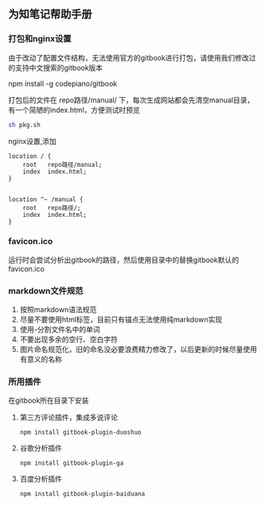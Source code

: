 ## 为知笔记帮助手册

### 打包和nginx设置

由于改动了配置文件结构，无法使用官方的gitbook进行打包，请使用我们修改过的支持中文搜索的gitbook版本

npm install -g codepiano/gitbook

打包后的文件在 repo路径/manual/ 下，每次生成网站都会先清空manual目录，有一个简陋的index.html，方便测试时预览

```bash
sh pkg.sh
```

nginx设置,添加

```
location / {
    root   repo路径/manual;
    index  index.html;
}


location ^~ /manual {
    root   repo路径/;
    index  index.html;
}

```
### favicon.ico

运行时会尝试分析出gitbook的路径，然后使用目录中的替换gitbook默认的favicon.ico

### markdown文件规范

1. 按照markdown语法规范
1. 尽量不要使用html标签，目前只有锚点无法使用纯markdown实现
1. 使用-分割文件名中的单词
1. 不要出现多余的空行、空白字符
1. 图片命名规范化，旧的命名没必要浪费精力修改了，以后更新的时候尽量使用有意义的名称

### 所用插件

在gitbook所在目录下安装

1. 第三方评论插件，集成多说评论
    ```shell
    npm install gitbook-plugin-duoshuo
    ```

1. 谷歌分析插件
    ```shell
    npm install gitbook-plugin-ga
    ```

1. 百度分析插件
    ```shell
    npm install gitbook-plugin-baiduana
    ```

